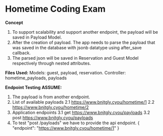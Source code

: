 # Hometime Coding Exam

**Concept**
1. To support scalability and support another endpoint, the payload will be saved in Payload Model. 
2. After the creation of payload. The app needs to parse the payload that was saved in the database with jsonb datatype using after_save callback. 
3. The parsed json will be saved in Reservation and Guest Model respectively through nested attributes. 

**Files Used:**
Models: guest, payload, reservation.
Controller: hometime_payloads, payloads

**Endpoint Testing**
**ASSUME:**
1.  The payload is from another endpoint.
2.  List of available payloads
    2.1 https://www.bnjtgly.cyou/hometime/1
    2.2 https://www.bnjtgly.cyou/hometime/2
3.  Application endpoints
    3.1 get https://www.bnjtgly.cyou/payloads
    3.2 post https://www.bnjtgly.cyou/payloads
4.  To test "post /payloads" we have to provide the api endpoint.
    {
      "endpoint": "https://www.bnjtgly.cyou/hometime/1"
		}
